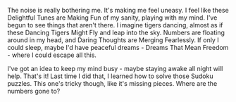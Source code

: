 The noise is really bothering me. It's making me feel uneasy. I feel like these Delightful Tunes are Making Fun of my sanity, playing with my mind. I've begun to see things that aren't there. I imagine tigers dancing, almost as if these Dancing Tigers Might Fly and leap into the sky. Numbers are floating around in my head, and Daring Thoughts are Merging Fearlessly. If only I could sleep, maybe I'd have peaceful dreams - Dreams That Mean Freedom - where I could escape all this.

I've got an idea to keep my mind busy - maybe staying awake all night will help. That's it! Last time I did that, I learned how to solve those Sudoku puzzles. This one's tricky though, like it's missing pieces. Where are the numbers gone to?
